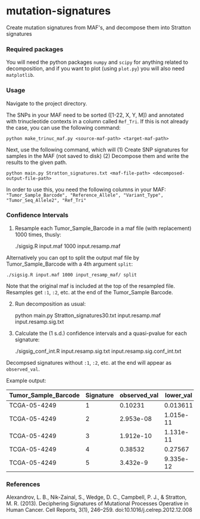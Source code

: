 # mutation-signatures
Create mutation signatures from MAF's, and decompose them into Stratton signatures

### Required packages ###

You will need the python packages `numpy` and `scipy` for anything related to decomposition, and if you want to plot (using `plot.py`) you will also need `matplotlib`.

### Usage ###

Navigate to the project directory.

The SNPs in your MAF need to be sorted ([1-22, X, Y, M]) and annotated with trinucleotide contexts in a column called ```Ref_Tri```. If this is not already the case, you can use the following command:
```
python make_trinuc_maf.py <source-maf-path> <target-maf-path>
```

Next, use the following command, which will (1) Create SNP signatures for samples in the MAF (not saved to disk) (2) Decompose them and write the results to the given path.
```
python main.py Stratton_signatures.txt <maf-file-path> <decomposed-output-file-path>
```

In order to use this, you need the following columns in your MAF:  
```"Tumor_Sample_Barcode", "Reference_Allele", "Variant_Type", "Tumor_Seq_Allele2", "Ref_Tri"```

### Confidence Intervals ###

1) Resample each Tumor_Sample_Barcode in a maf file (with replacement) 1000 times, thusly:

    ./sigsig.R input.maf 1000 input.resamp.maf

Alternatively you can opt to split the output maf file by Tumor_Sample_Barcode with a 4th argument `split`:

    ./sigsig.R input.maf 1000 input_resamp_maf/ split

Note that the original maf is included at the top of the resampled file. Resamples get `:1`, `:2`, etc. at the end of the Tumor_Sample Barcode.

2) Run decomposition as usual:

    python main.py Stratton_signatures30.txt input.resamp.maf input.resamp.sig.txt
    
3) Calculate the (1 s.d.) confidence intervals and a quasi-pvalue for each signature:

    ./sigsig_conf_int.R input.resamp.sig.txt input.resamp.sig.conf_int.txt

Decompsed signatures without `:1`, `:2`, etc. at the end will appear as `observed_val`.

Example output:

Tumor_Sample_Barcode | Signature | observed_val | lower_val | median_val | upper_val | quasi_pvalue
--- | --- | --- | --- | --- | --- | ---
TCGA-05-4249 | 1 | 0.10231 | 0.013611 | 0.08426 | 0.13959 | 0.12098
TCGA-05-4249 | 2 | 2.953e-08 | 1.015e-11 | 2.709e-07 | 0.018698 | 0.50322
TCGA-05-4249 | 3 | 1.912e-10 | 1.131e-11 | 3.392e-10 | 5.492e-07 | 0.84942
TCGA-05-4249 | 4 | 0.38532 | 0.27567 | 0.37571 | 0.46896 | 0
TCGA-05-4249 | 5 | 3.432e-9 | 9.335e-12 | 3.725e-10 | 7.171e-09 | 0.95238

### References ###
Alexandrov, L. B., Nik-Zainal, S., Wedge, D. C., Campbell, P. J., & Stratton, M. R. (2013). Deciphering Signatures of Mutational Processes Operative in Human Cancer. Cell Reports, 3(1), 246–259. doi:10.1016/j.celrep.2012.12.008
